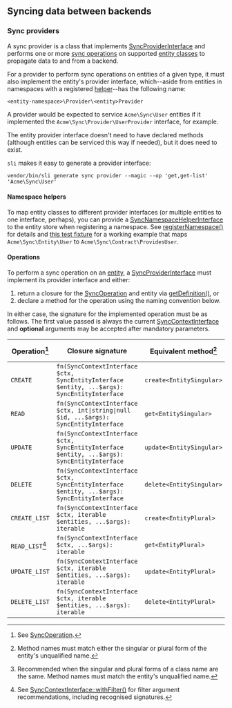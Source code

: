 ## Syncing data between backends

### Sync providers

A sync provider is a class that implements [SyncProviderInterface][] and
performs one or more [sync operations][SyncOperation] on supported [entity
classes][SyncEntityInterface] to propagate data to and from a backend.

For a provider to perform sync operations on entities of a given type, it must
also implement the entity's provider interface, which--aside from entities in
namespaces with a registered [helper][SyncNamespaceHelperInterface]--has the
following name:

```
<entity-namespace>\Provider\<entity>Provider
```

A provider would be expected to service `Acme\Sync\User` entities if it
implemented the `Acme\Sync\Provider\UserProvider` interface, for example.

The entity provider interface doesn't need to have declared methods (although
entities can be serviced this way if needed), but it does need to exist.

`sli` makes it easy to generate a provider interface:

```shell
vendor/bin/sli generate sync provider --magic --op 'get,get-list' 'Acme\Sync\User'
```

#### Namespace helpers

To map entity classes to different provider interfaces (or multiple entities to
one interface, perhaps), you can provide a [SyncNamespaceHelperInterface][] to
the entity store when registering a namespace. See [registerNamespace()][] for
details and [this test fixture][SyncNamespaceHelper.php] for a working example
that maps `Acme\Sync\Entity\User` to `Acme\Sync\Contract\ProvidesUser`.

#### Operations

To perform a sync operation on an [entity][SyncEntityInterface], a
[SyncProviderInterface][] must implement its provider interface and either:

1. return a closure for the [SyncOperation][] and entity via
   [getDefinition()][], or
2. declare a method for the operation using the naming convention below.

In either case, the signature for the implemented operation must be as follows.
The first value passed is always the current [SyncContextInterface][] and
**optional** arguments may be accepted after mandatory parameters.

| Operation[^op]  | Closure signature                                                                           | Equivalent method[^1]    | Alternative method[^2] |
| --------------- | ------------------------------------------------------------------------------------------- | ------------------------ | ---------------------- |
| `CREATE`        | `fn(SyncContextInterface $ctx, SyncEntityInterface $entity, ...$args): SyncEntityInterface` | `create<EntitySingular>` | `create_<Entity>`      |
| `READ`          | `fn(SyncContextInterface $ctx, int\|string\|null $id, ...$args): SyncEntityInterface`       | `get<EntitySingular>`    | `get_<Entity>`         |
| `UPDATE`        | `fn(SyncContextInterface $ctx, SyncEntityInterface $entity, ...$args): SyncEntityInterface` | `update<EntitySingular>` | `update_<Entity>`      |
| `DELETE`        | `fn(SyncContextInterface $ctx, SyncEntityInterface $entity, ...$args): SyncEntityInterface` | `delete<EntitySingular>` | `delete_<Entity>`      |
| `CREATE_LIST`   | `fn(SyncContextInterface $ctx, iterable $entities, ...$args): iterable`                     | `create<EntityPlural>`   | `createList_<Entity>`  |
| `READ_LIST`[^3] | `fn(SyncContextInterface $ctx, ...$args): iterable`                                         | `get<EntityPlural>`      | `getList_<Entity>`     |
| `UPDATE_LIST`   | `fn(SyncContextInterface $ctx, iterable $entities, ...$args): iterable`                     | `update<EntityPlural>`   | `updateList_<Entity>`  |
| `DELETE_LIST`   | `fn(SyncContextInterface $ctx, iterable $entities, ...$args): iterable`                     | `delete<EntityPlural>`   | `deleteList_<Entity>`  |

[^op]: See [SyncOperation][].
[^1]:
    Method names must match either the singular or plural form of the entity's
    unqualified name.

[^2]:
    Recommended when the singular and plural forms of a class name are the same.
    Method names must match the entity's unqualified name.

[^3]:
    See [SyncContextInterface::withFilter()][] for filter argument
    recommendations, including recognised signatures.

[getDefinition()]:
  https://salient-labs.github.io/toolkit/Salient.Contract.Sync.SyncProviderInterface.html#_getDefinition
[registerNamespace()]:
  https://salient-labs.github.io/toolkit/Salient.Contract.Sync.SyncStoreInterface.html#_registerNamespace
[SyncContextInterface::withFilter()]:
  https://salient-labs.github.io/toolkit/Salient.Contract.Sync.SyncContextInterface.html#_withFilter
[SyncContextInterface]:
  https://salient-labs.github.io/toolkit/Salient.Contract.Sync.SyncContextInterface.html
[SyncEntityInterface]:
  https://salient-labs.github.io/toolkit/Salient.Contract.Sync.SyncEntityInterface.html
[SyncNamespaceHelper.php]:
  ../tests/fixtures/Toolkit/Sync/SyncNamespaceHelper.php
[SyncNamespaceHelperInterface]:
  https://salient-labs.github.io/toolkit/Salient.Contract.Sync.SyncNamespaceHelperInterface.html
[SyncOperation]:
  https://salient-labs.github.io/toolkit/Salient.Contract.Sync.SyncOperation.html
[SyncProviderInterface]:
  https://salient-labs.github.io/toolkit/Salient.Contract.Sync.SyncProviderInterface.html
